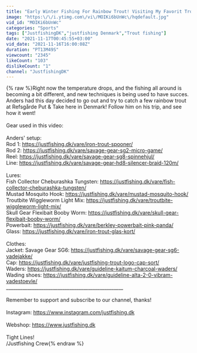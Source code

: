```yaml
---
title: "Early Winter Fishing For Rainbow Trout! Visiting My Favorit Trout Lake - Plenty Of Fish!"
image: "https:\/\/i.ytimg.com\/vi\/MOIKi6bUnWc\/hqdefault.jpg"
vid_id: "MOIKi6bUnWc"
categories: "Sports"
tags: ["JustfishingDK","justfishing Denmark","Trout fishing"]
date: "2021-11-17T00:45:55+03:00"
vid_date: "2021-11-16T16:00:08Z"
duration: "PT13M49S"
viewcount: "2345"
likeCount: "103"
dislikeCount: "1"
channel: "JustfishingDK"
---
```

{% raw %}Right now the temperature drops, and the fishing all around is becoming a bit different, and new techniques is being used to have succes. Anders had this day decided to go out and try to catch a few rainbow trout at Refsgårde Put &amp; Take here in Denmark! Follow him on his trip, and see how it went!<br /><br />Gear used in this video: <br /><br />Anders' setup: <br />Rod 1: <a rel="nofollow" target="blank" href="https://justfishing.dk/vare/iron-trout-spooner/">https://justfishing.dk/vare/iron-trout-spooner/</a><br />Rod 2: <a rel="nofollow" target="blank" href="https://justfishing.dk/vare/savage-gear-sg2-micro-game/">https://justfishing.dk/vare/savage-gear-sg2-micro-game/</a><br />Reel: <a rel="nofollow" target="blank" href="https://justfishing.dk/vare/savage-gear-sg8-spinnehjul/">https://justfishing.dk/vare/savage-gear-sg8-spinnehjul/</a><br />Line: <a rel="nofollow" target="blank" href="https://justfishing.dk/vare/savage-gear-hd8-silencer-braid-120m/">https://justfishing.dk/vare/savage-gear-hd8-silencer-braid-120m/</a><br /><br />Lures: <br />Fish Collector Cheburashka Tungsten: <a rel="nofollow" target="blank" href="https://justfishing.dk/vare/fish-collector-cheburashka-tungsten/">https://justfishing.dk/vare/fish-collector-cheburashka-tungsten/</a><br />Mustad Mosquito Hook: <a rel="nofollow" target="blank" href="https://justfishing.dk/vare/mustad-mosquito-hook/">https://justfishing.dk/vare/mustad-mosquito-hook/</a><br />Troutbite Wiggleworm Light Mix: <a rel="nofollow" target="blank" href="https://justfishing.dk/vare/troutbite-wiggleworm-light-mix/">https://justfishing.dk/vare/troutbite-wiggleworm-light-mix/</a><br />Skull Gear Flexibait Booby Worm: <a rel="nofollow" target="blank" href="https://justfishing.dk/vare/skull-gear-flexibait-booby-worm/">https://justfishing.dk/vare/skull-gear-flexibait-booby-worm/</a><br />Powerbait: <a rel="nofollow" target="blank" href="https://justfishing.dk/vare/berkley-powerbait-pink-panda/">https://justfishing.dk/vare/berkley-powerbait-pink-panda/</a><br />Glass: <a rel="nofollow" target="blank" href="https://justfishing.dk/vare/iron-trout-glas-kort/">https://justfishing.dk/vare/iron-trout-glas-kort/</a><br /><br />Clothes:<br />Jacket: Savage Gear SG6: <a rel="nofollow" target="blank" href="https://justfishing.dk/vare/savage-gear-sg6-vadejakke/">https://justfishing.dk/vare/savage-gear-sg6-vadejakke/</a><br />Cap: <a rel="nofollow" target="blank" href="https://justfishing.dk/vare/justfishing-trout-logo-cap-sort/">https://justfishing.dk/vare/justfishing-trout-logo-cap-sort/</a><br />Waders: <a rel="nofollow" target="blank" href="https://justfishing.dk/vare/guideline-kaitum-charcoal-waders/">https://justfishing.dk/vare/guideline-kaitum-charcoal-waders/</a><br />Wading shoes: <a rel="nofollow" target="blank" href="https://justfishing.dk/vare/guideline-alta-2-0-vibram-vadestoevle/">https://justfishing.dk/vare/guideline-alta-2-0-vibram-vadestoevle/</a><br />__________________________________________________<br /><br />Remember to support and subscribe to our channel, thanks!<br /><br />Instagram: <a rel="nofollow" target="blank" href="https://www.instagram.com/justfishing.dk">https://www.instagram.com/justfishing.dk</a><br /><br />Webshop: <a rel="nofollow" target="blank" href="https://www.justfishing.dk">https://www.justfishing.dk</a><br /><br />Tight Lines!<br />/Justfishing Crew{% endraw %}
